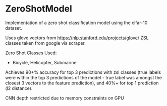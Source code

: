 # ZeroShotModel

Implementation of a zero shot classification model using the cifar-10 dataset.

Uses glove vectors from https://nlp.stanford.edu/projects/glove/
ZSL classes taken from google via scraper.

Zero Shot Classes Used:
- Bicycle, Helicopter, Submarine

Achieves 90+% accuracy for top 3 predictions with zsl classes (true labels were within the top 3 predictions of the model - true label was amongst the closest 3 vectors to the feature prediction), and 40%+ for top 1 prediction (l2 distance).

CNN depth restricted due to memory constraints on GPU

